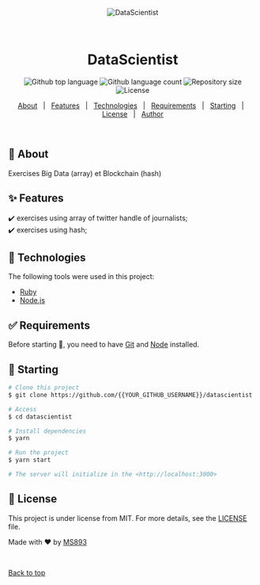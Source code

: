 <div align="center" id="top"> 
  <img src="./.github/app.gif" alt="DataScientist" />

  &#xa0;

  <!-- <a href="https://datascientist.netlify.app">Demo</a> -->
</div>

<h1 align="center">DataScientist</h1>

<p align="center">
  <img alt="Github top language" src="https://img.shields.io/github/languages/top/{{YOUR_GITHUB_USERNAME}}/datascientist?color=56BEB8">

  <img alt="Github language count" src="https://img.shields.io/github/languages/count/{{YOUR_GITHUB_USERNAME}}/datascientist?color=56BEB8">

  <img alt="Repository size" src="https://img.shields.io/github/repo-size/{{YOUR_GITHUB_USERNAME}}/datascientist?color=56BEB8">

  <img alt="License" src="https://img.shields.io/github/license/{{YOUR_GITHUB_USERNAME}}/datascientist?color=56BEB8">

  <!-- <img alt="Github issues" src="https://img.shields.io/github/issues/{{YOUR_GITHUB_USERNAME}}/datascientist?color=56BEB8" /> -->

  <!-- <img alt="Github forks" src="https://img.shields.io/github/forks/{{YOUR_GITHUB_USERNAME}}/datascientist?color=56BEB8" /> -->

  <!-- <img alt="Github stars" src="https://img.shields.io/github/stars/{{YOUR_GITHUB_USERNAME}}/datascientist?color=56BEB8" /> -->
</p>

<!-- Status -->

<!-- <h4 align="center"> 
	🚧  DataScientist 🚀 Under construction...  🚧
</h4> 

<hr> -->

<p align="center">
  <a href="#dart-about">About</a> &#xa0; | &#xa0; 
  <a href="#sparkles-features">Features</a> &#xa0; | &#xa0;
  <a href="#rocket-technologies">Technologies</a> &#xa0; | &#xa0;
  <a href="#white_check_mark-requirements">Requirements</a> &#xa0; | &#xa0;
  <a href="#checkered_flag-starting">Starting</a> &#xa0; | &#xa0;
  <a href="#memo-license">License</a> &#xa0; | &#xa0;
  <a href="https://github.com/{{YOUR_GITHUB_USERNAME}}" target="_blank">Author</a>
</p>

<br>

## :dart: About ##

Exercises Big Data (array) et Blockchain (hash)

## :sparkles: Features ##

:heavy_check_mark: exercises using array of twitter handle of journalists;\
:heavy_check_mark: exercises using hash;

## :rocket: Technologies ##

The following tools were used in this project:

- [Ruby](https://www.ruby-lang.org/fr/documentation/)
- [Node.js](https://nodejs.org/en/)

## :white_check_mark: Requirements ##

Before starting :checkered_flag:, you need to have [Git](https://git-scm.com) and [Node](https://nodejs.org/en/) installed.

## :checkered_flag: Starting ##

```bash
# Clone this project
$ git clone https://github.com/{{YOUR_GITHUB_USERNAME}}/datascientist

# Access
$ cd datascientist

# Install dependencies
$ yarn

# Run the project
$ yarn start

# The server will initialize in the <http://localhost:3000>
```

## :memo: License ##

This project is under license from MIT. For more details, see the [LICENSE](LICENSE.md) file.


Made with :heart: by <a href="https://github.com/MS893" target="_blank">MS893</a>

&#xa0;

<a href="#top">Back to top</a>
